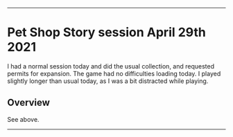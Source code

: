 
***

# Pet Shop Story session April 29th 2021

I had a normal session today and did the usual collection, and requested permits for expansion. The game had no difficulties loading today. I played slightly longer than usual today, as I was a bit distracted while playing.

## Overview

See above.

***
